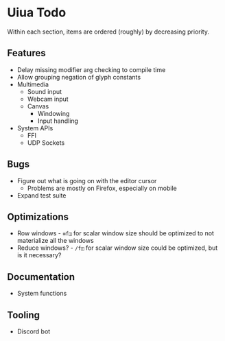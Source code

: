 # Uiua Todo
Within each section, items are ordered (roughly) by decreasing priority.

## Features
- Delay missing modifier arg checking to compile time
- Allow grouping negation of glyph constants
- Multimedia
  - Sound input
  - Webcam input
  - Canvas
    - Windowing
    - Input handling
- System APIs
  - FFI
  - UDP Sockets

## Bugs
- Figure out what is going on with the editor cursor
  - Problems are mostly on Firefox, especially on mobile
- Expand test suite

## Optimizations
- Row windows - `≡f◫` for scalar window size should be optimized to not materialize all the windows
- Reduce windows? - `/f◫` for scalar window size could be optimized, but is it necessary?

## Documentation
- System functions

## Tooling
- Discord bot
